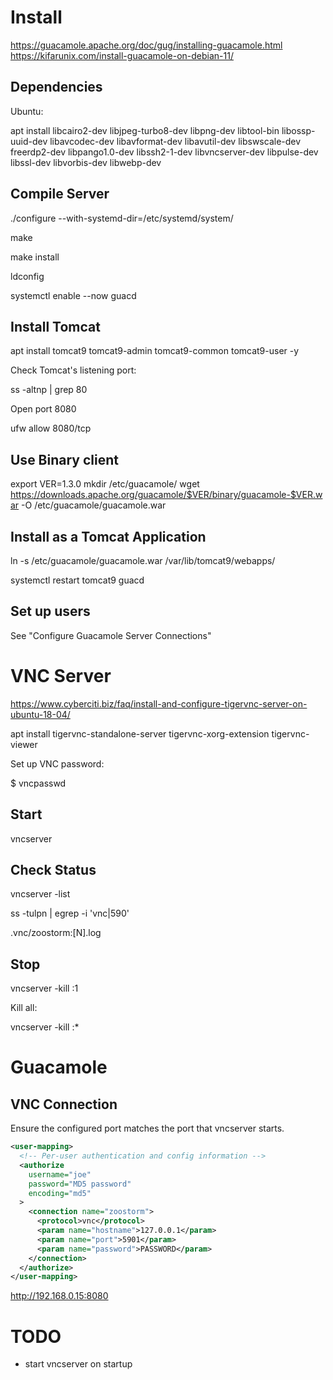 # Install

https://guacamole.apache.org/doc/gug/installing-guacamole.html
https://kifarunix.com/install-guacamole-on-debian-11/

## Dependencies

Ubuntu:

apt install libcairo2-dev libjpeg-turbo8-dev libpng-dev libtool-bin libossp-uuid-dev libavcodec-dev libavformat-dev libavutil-dev libswscale-dev freerdp2-dev libpango1.0-dev libssh2-1-dev libvncserver-dev libpulse-dev libssl-dev libvorbis-dev libwebp-dev

## Compile Server

./configure --with-systemd-dir=/etc/systemd/system/

make

make install

ldconfig

systemctl enable --now guacd

## Install Tomcat

apt install tomcat9 tomcat9-admin tomcat9-common tomcat9-user -y

Check Tomcat's listening port:

ss -altnp | grep 80

Open port 8080

ufw allow 8080/tcp

## Use Binary client

export VER=1.3.0
mkdir /etc/guacamole/
wget https://downloads.apache.org/guacamole/$VER/binary/guacamole-$VER.war -O /etc/guacamole/guacamole.war

## Install as a Tomcat Application

ln -s /etc/guacamole/guacamole.war /var/lib/tomcat9/webapps/

systemctl restart tomcat9 guacd

## Set up users

See "Configure Guacamole Server Connections"

# VNC Server

https://www.cyberciti.biz/faq/install-and-configure-tigervnc-server-on-ubuntu-18-04/

apt install tigervnc-standalone-server tigervnc-xorg-extension tigervnc-viewer

Set up VNC password:

$ vncpasswd

## Start

vncserver

## Check Status

vncserver -list

ss -tulpn | egrep -i 'vnc|590'

.vnc/zoostorm:[N].log

## Stop

vncserver -kill :1

Kill all:

vncserver -kill :*

# Guacamole

## VNC Connection

Ensure the configured port matches the port that vncserver starts.

```xml
<user-mapping>
  <!-- Per-user authentication and config information -->
  <authorize
    username="joe"
    password="MD5 password"
    encoding="md5"
  >
    <connection name="zoostorm">
      <protocol>vnc</protocol>
      <param name="hostname">127.0.0.1</param>
      <param name="port">5901</param>
      <param name="password">PASSWORD</param>
    </connection>
  </authorize>
</user-mapping>
```

http://192.168.0.15:8080

# TODO

* start vncserver on startup
